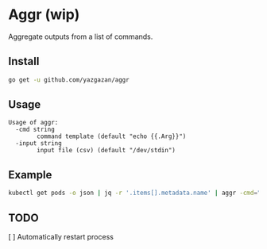 Aggr (wip)
==========

Aggregate outputs from a list of commands.

## Install

```sh
go get -u github.com/yazgazan/aggr
```

## Usage

```
Usage of aggr:
  -cmd string
    	command template (default "echo {{.Arg}}")
  -input string
    	input file (csv) (default "/dev/stdin")
```

## Example

``` sh
kubectl get pods -o json | jq -r '.items[].metadata.name' | aggr -cmd="kubectl logs -f {{.Arg}}"
```

## TODO

[ ] Automatically restart process
